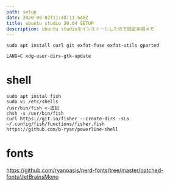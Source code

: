 ```yaml
---
path: setup
date: 2020-06-02T11:48:11.548Z
title: ubuntu studio 20.04 SETUP
description: ubuntu studioをインストールしたので設定手順メモ
---
```

```
sudo apt install curl git exfat-fuse exfat-utils gparted
```
```
LANG=C xdg-user-dirs-gtk-update
```

# shell
```
sudo apt instal fish
sudo vi /etc/shells
/usr/bin/fish <-追記
chsh -s /usr/bin/fish
curl https://git.io/fisher --create-dirs -sLo ~/.config/fish/functions/fisher.fish
https://github.com/b-ryan/powerline-shell
```
# fonts
https://github.com/ryanoasis/nerd-fonts/tree/master/patched-fonts/JetBrainsMono
